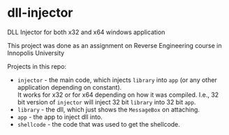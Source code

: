 # dll-injector
DLL Injector for both x32 and x64 windows application

This project was done as an assignment on Reverse Engineering course in Innopolis University

Projects in this repo:
* `injector` - the main code, which injects `library` into `app` (or any other application depending on constant). <br>
It works for x32 or for x64 depending on how it was compiled. I.e., 32 bit version of `injector` will inject 32 bit `library` into 32 bit `app`.
* `library` - the dll, which just shows the `MessageBox` on attaching.
* `app` - the app to inject dll into.
* `shellcode` - the code that was used to get the shellcode.
